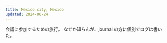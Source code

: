 ```yaml
---
title: Mexico city, Mexico
updated: 2024-06-24
---
```


会議に参加するための旅行。
なぜか知らんが、journal の方に個別でログは書いた。
